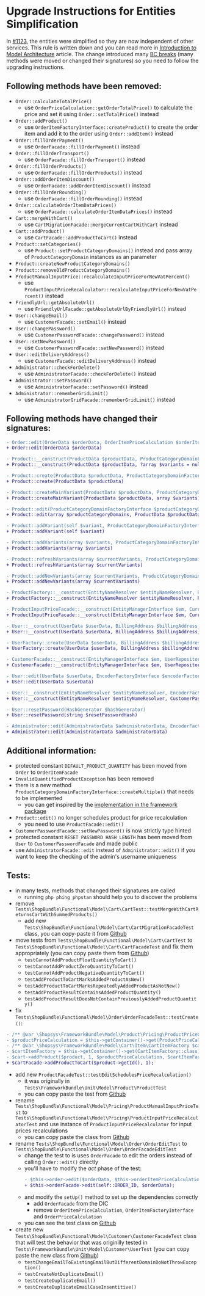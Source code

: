 # Upgrade Instructions for Entities Simplification

In [#1123](https://github.com/shopsys/shopsys/pull/1123), the entities were simplified so they are now independent of other services.
This rule is written down and you can read more in [Introduction to Model Architecture](/docs/model/introduction-to-model-architecture.md) article.
The change introduced many [BC breaks](/docs/contributing/backward-compatibility-promise.md) (many methods were moved or changed their signatures) so you need to follow the upgrading instructions.

## Following methods have been removed:
- `Order::calculateTotalPrice()`
    - use `OrderPriceCalculation::getOrderTotalPrice()` to calculate the price and set it using `Order::setTotalPrice()` instead
- `Order::addProduct()`
    - use `OrderItemFactoryInterface::createProduct()` to create the order item and add it to the order using `Order::addItem()` instead
- `Order::fillOrderPayment()`
    - use `OrderFacade::fillOrderPayment()` instead
- `Order::fillOrderTransport()`
    - use `OrderFacade::fillOrderTransport()` instead
- `Order::fillOrderProducts()`
    - use `OrderFacade::fillOrderProducts()` instead
- `Order::addOrderItemDiscount()`
    - use `OrderFacade::addOrderItemDiscount()` instead
- `Order::fillOrderRounding()`
    - use `OrderFacade::fillOrderRounding()` instead
- `Order::calculateOrderItemDataPrices()`
    - use `OrderFacade::calculateOrderItemDataPrices()` instead
- `Cart::mergeWithCart()`
    - use `CartMigrationFacade::mergeCurrentCartWithCart` instead
- `Cart::addProduct()`
    - use `CartFacade::addProductToCart()` instead
- `Product::setCategories()`
    - use `Product::setProductCategoryDomains()` instead and pass array of `ProductCategoryDomain` instances as an parameter
- `Product::createNewProductCategoryDomains()`
- `Product::removeOldProductCategoryDomains()`
- `ProductManualInputPrice::recalculateInputPriceForNewVatPercent()`
    - use `ProductInputPriceRecalculator::recalculateInputPriceForNewVatPercent()` instead
- `FriendlyUrl::getAbsoluteUrl()`
    - use `FriendlyUrlFacade::getAbsoluteUrlByFriendlyUrl()` instead
- `User::changeEmail()`
    - use `CustomerFacade::setEmail()` instead
- `User::changePassword()`
    - use `CustomerPasswordFacade::changePassword()` instead
- `User::setNewPassword()`
    - use `CustomerPasswordFacade::setNewPassword()` instead
- `User::editDeliveryAddress()`
    - use `CustomerFacade::editDeliveryAddress()` instead
- `Administrator::checkForDelete()`
    - use `AdministratorFacade::checkForDelete()` instead
- `Administrator::setPassword()`
    - use `AdministratorFacade::setPassword()` instead
- `Administrator::rememberGridLimit()`
    - use `AdministratorGridFacade::rememberGridLimit()` instead

## Following methods have changed their signatures:
```diff
- Order::edit(OrderData $orderData, OrderItemPriceCalculation $orderItemPriceCalculation,OrderItemFactoryInterface $orderItemFactory, OrderPriceCalculation $orderPriceCalculation)
+ Order::edit(OrderData $orderData)
```
```diff
- Product::__construct(ProductData $productData, ProductCategoryDomainFactoryInterface $productCategoryDomainFactory, ?array $variants = null)
+ Product::__construct(ProductData $productData, ?array $variants = null)
```
```diff
- Product::create(ProductData $productData, ProductCategoryDomainFactoryInterface $productCategoryDomainFactory)
+ Product::create(ProductData $productData)
```
```diff
- Product::createMainVariant(ProductData $productData, ProductCategoryDomainFactoryInterface $productCategoryDomainFactory, array $variants)
+ Product::createMainVariant(ProductData $productData, array $variants)
```
```diff
- Product::edit(ProductCategoryDomainFactoryInterface $productCategoryDomainFactory, array $productCategoryDomains, ProductData $productData, ProductPriceRecalculationScheduler $productPriceRecalculationScheduler)
+ Product::edit(array $productCategoryDomains, ProductData $productData)
```
```diff
- Product::addVariant(self $variant, ProductCategoryDomainFactoryInterface $productCategoryDomainFactory)
+ Product::addVariant(self $variant)
```
```diff
- Product::addVariants(array $variants, ProductCategoryDomainFactoryInterface $productCategoryDomainFactory)
+ Product::addVariants(array $variants)
```
```diff
- Product::refreshVariants(array $currentVariants, ProductCategoryDomainFactoryInterface $productCategoryDomainFactory)
+ Product::refreshVariants(array $currentVariants)
```
```diff
- Product::addNewVariants(array $currentVariants, ProductCategoryDomainFactoryInterface $productCategoryDomainFactory)
+ Product::addNewVariants(array $currentVariants)
```
```diff
- ProductFactory::__construct(EntityNameResolver $entityNameResolver, ProductAvailabilityCalculation $productAvailabilityCalculation, ProductCategoryDomainFactoryInterface $productCategoryDomainFactory)
+ ProductFactory::__construct(EntityNameResolver $entityNameResolver, ProductAvailabilityCalculation $productAvailabilityCalculation)
```
```diff
- ProductInputPriceFacade::__construct(EntityManagerInterface $em, CurrencyFacade $currencyFacade, PricingSetting $pricingSetting, ProductManualInputPriceRepository $productManualInputPriceRepository, PricingGroupFacade $pricingGroupFacade, ProductRepository $productRepository, BasePriceCalculation $basePriceCalculation, InputPriceCalculation $inputPriceCalculation)
+ ProductInputPriceFacade::__construct(EntityManagerInterface $em, CurrencyFacade $currencyFacade, PricingSetting $pricingSetting, ProductManualInputPriceRepository $productManualInputPriceRepository, PricingGroupFacade $pricingGroupFacade, ProductRepository $productRepository, ProductInputPriceRecalculator $productInputPriceRecalculator)
```
```diff
- User::__construct(UserData $userData, BillingAddress $billingAddress, ?DeliveryAddress $deliveryAddress, ?self $userByEmail)
+ User::__construct(UserData $userData, BillingAddress $billingAddress, ?DeliveryAddress $deliveryAddress)
```
```diff
- UserFactory::create(UserData $userData, BillingAddress $billingAddress, ?DeliveryAddress $deliveryAddress, ?User $userByEmail)
+ UserFactory::create(UserData $userData, BillingAddress $billingAddress, ?DeliveryAddress $deliveryAddress)
```
```diff
- CustomerFacade::__construct(EntityManagerInterface $em, UserRepository $userRepository, CustomerDataFactoryInterface $customerDataFactory, EncoderFactoryInterface $encoderFactory, CustomerMailFacade $customerMailFacade, BillingAddressFactoryInterface $billingAddressFactory, DeliveryAddressFactoryInterface $deliveryAddressFactory, BillingAddressDataFactoryInterface $billingAddressDataFactory, UserFactoryInterface $userFactory)
+ CustomerFacade::__construct(EntityManagerInterface $em, UserRepository $userRepository, CustomerDataFactoryInterface $customerDataFactory, CustomerMailFacade $customerMailFacade, BillingAddressFactoryInterface $billingAddressFactory, DeliveryAddressFactoryInterface $deliveryAddressFactory, BillingAddressDataFactoryInterface $billingAddressDataFactory, UserFactoryInterface $userFactory, CustomerPasswordFacade $customerPasswordFacade)
```
```diff
- User::edit(UserData $userData, EncoderFactoryInterface $encoderFactory)
+ User::edit(UserData $userData)
```
```diff
- User::__construct(EntityNameResolver $entityNameResolver, EncoderFactoryInterface $encoderFactory)
+ User::__construct(EntityNameResolver $entityNameResolver, CustomerPasswordFacade $customerPasswordFacade)
```
```diff
- User::resetPassword(HashGenerator $hashGenerator)
+ User::resetPassword(string $resetPasswordHash)
```
```diff
- Administrator::edit(AdministratorData $administratorData, EncoderFactoryInterface $encoderFactory, ?self $administratorByUserName)
+ Administrator::edit(AdministratorData $administratorData)
```

## Additional information:
- protected constant `DEFAULT_PRODUCT_QUANTITY` has been moved from `Order` to `OrderItemFacade`
- `InvalidQuantifiedProductException` has been removed
- there is a new method `ProductCategoryDomainFactoryInterface::createMultiple()` that needs to be implemented
    - you can get inspired by the [implementation in the framework package](https://github.com/shopsys/framework/blob/v8.0.0/src/Model/Product/ProductCategoryDomainFactory.php#L44)
- `Product::edit()` no longer schedules product for price recalculation
    - you need to use `ProductFacade::edit()`
- `CustomerPasswordFacade::setNewPassword()` is now strictly type hinted
- protected constant `RESET_PASSWORD_HASH_LENGTH` has been moved from `User` to `CustomerPasswordFacade` and made public
- use `AdministratorFacade::edit` instead of `Administrator::edit()` if you want to keep the checking of the admin's username uniqueness

## Tests:
- in many tests, methods that changed their signatures are called
    - running `php phing phpstan` should help you to discover the problems
- remove `Tests\ShopBundle\Functional\Model\Cart\CartTest::testMergeWithCartReturnsCartWithSummedProducts()`  
    - add new `Tests\ShopBundle\Functional\Model\Cart\CartMigrationFacadeTest` class, you can copy-paste it from [Github](https://github.com/shopsys/project-base/blob/v8.0.0/tests/ShopBundle/Functional/Model/Cart/CartMigrationFacadeTest.php)
- move tests from `Tests\ShopBundle\Functional\Model\Cart\CartTest` to `Tests\ShopBundle\Functional\Model\Cart\CartFacadeTest`
and fix them appropriately (you can copy paste them from [Github](https://github.com/shopsys/project-base/blob/v8.0.0/tests/ShopBundle/Functional/Model/Cart/CartFacadeTest.php))
    - `testCannotAddProductFloatQuantityToCart()`
    - `testCannotAddProductZeroQuantityToCart()`
    - `testCannotAddProductNegativeQuantityToCart()`
    - `testAddProductToCartMarksAddedProductAsNew()`
    - `testAddProductToCartMarksRepeatedlyAddedProductAsNotNew()`
    - `testAddProductResultContainsAddedProductQuantity()`
    - `testAddProductResultDoesNotContainPreviouslyAddedProductQuantity()`
- fix `Tests\ShopBundle\Functional\Model\Order\OrderFacadeTest::testCreate()`:
```diff
- /** @var \Shopsys\FrameworkBundle\Model\Product\Pricing\ProductPriceCalculationForUser $productPriceCalculation */
- $productPriceCalculation = $this->getContainer()->get(ProductPriceCalculationForUser::class);
- /** @var \Shopsys\FrameworkBundle\Model\Cart\Item\CartItemFactory $cartItemFactory */
- $cartItemFactory = $this->getContainer()->get(CartItemFactory::class);
- $cart->addProduct($product, 1, $productPriceCalculation, $cartItemFactory);
+ $cartFacade->addProductToCart($product->getId(), 1);
```
- add new `ProductFacadeTest::testEditSchedulesPriceRecalculation()`
    - it was originally in `Tests\FrameworkBundle\Unit\Model\Product\ProductTest`
    - you can copy paste the test from [Github](https://github.com/shopsys/project-base/blob/v8.0.0/tests/ShopBundle/Functional/Model/Product/ProductFacadeTest.php#L133)
- rename `Tests\ShopBundle\Functional\Model\Pricing\ProductManualInputPriceTest` to `Tests\ShopBundle\Functional\Model\Pricing\ProductInputPriceRecalculatorTest` and use instance of `ProductInputPriceRecalculator` for input prices recalculations
    - you can copy paste the class from [Github](https://github.com/shopsys/project-base/blob/v8.0.0/tests/ShopBundle/Functional/Model/Pricing/ProductInputPriceRecalculatorTest.php)
- rename `Tests\ShopBundle\Functional\Model\Order\OrderEditTest` to `Tests\ShopBundle\Functional\Model\Order\OrderFacadeEditTest`
    - change the test to is uses `OrderFacade` to edit the orders instead of calling `Order::edit()` directly
    - you'll have to modify the *act* phase of the test:
        ```diff
        - $this->order->edit($orderData, $this->orderItemPriceCalculation, $this->orderItemFactory, $this->orderPriceCalculation);
        + $this->orderFacade->edit(self::ORDER_ID, $orderData);
        ```
    - and modify the `setUp()` method to set up the dependencies correctly
        - add `OrderFacade` from the DIC
        - remove `OrderItemPriceCalculation`, `OrderItemFactoryInterface` and `OrderPriceCalculation`
    - you can see the test class on [Github](https://github.com/shopsys/project-base/blob/v8.0.0/tests/ShopBundle/Functional/Model/Order/OrderFacadeEditTest.php)
- create new `Tests\ShopBundle\Functional\Model\Customer\CustomerFacadeTest` class that will test the behavior that was originilly tested in ``Tests\FrameworkBundle\Unit\Model\Customer\UserTest``
(you can copy paste the new class from [Github](https://github.com/shopsys/project-base/blob/v8.0.0/tests/ShopBundle/Functional/Model/Customer/CustomerFacadeTest.php))
    - `testChangeEmailToExistingEmailButDifferentDomainDoNotThrowException()`
    - `testCreateNotDuplicateEmail()`
    - `testCreateDuplicateEmail()`
    - `testCreateDuplicateEmailCaseInsentitive()`
